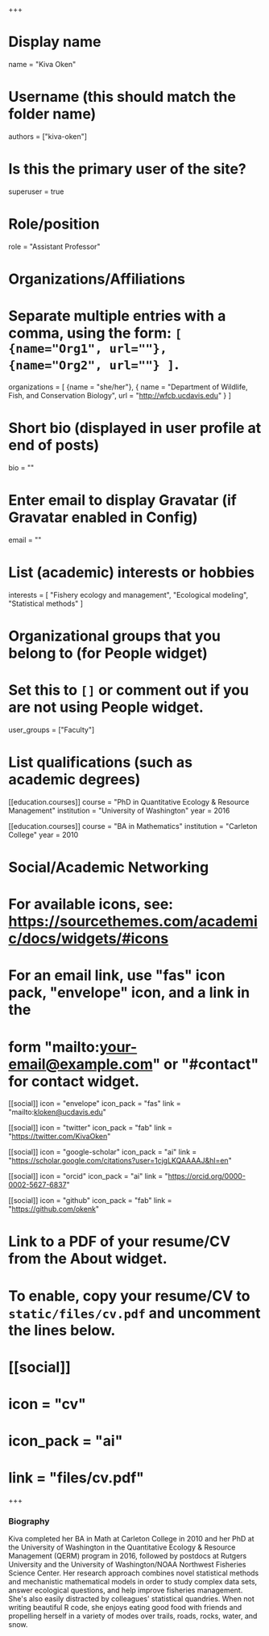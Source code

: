 +++
# Display name
name = "Kiva Oken"

# Username (this should match the folder name)
authors = ["kiva-oken"]

# Is this the primary user of the site?
superuser = true

# Role/position
role = "Assistant Professor"

# Organizations/Affiliations
#   Separate multiple entries with a comma, using the form: `[ {name="Org1", url=""}, {name="Org2", url=""} ]`.
organizations = [ {name = "she/her"}, { name = "Department of Wildlife, Fish, and Conservation Biology", url = "http://wfcb.ucdavis.edu" } ]

# Short bio (displayed in user profile at end of posts)
bio = ""

# Enter email to display Gravatar (if Gravatar enabled in Config)
email = ""

# List (academic) interests or hobbies
interests = [
  "Fishery ecology and management",
  "Ecological modeling",
  "Statistical methods"
]

# Organizational groups that you belong to (for People widget)
#   Set this to `[]` or comment out if you are not using People widget.
user_groups = ["Faculty"]

# List qualifications (such as academic degrees)
[[education.courses]]
  course = "PhD in Quantitative Ecology & Resource Management"
  institution = "University of Washington"
  year = 2016

[[education.courses]]
  course = "BA in Mathematics"
  institution = "Carleton College"
  year = 2010

# Social/Academic Networking
# For available icons, see: https://sourcethemes.com/academic/docs/widgets/#icons
#   For an email link, use "fas" icon pack, "envelope" icon, and a link in the
#   form "mailto:your-email@example.com" or "#contact" for contact widget.

[[social]]
  icon = "envelope"
  icon_pack = "fas"
  link = "mailto:kloken@ucdavis.edu"

[[social]]
  icon = "twitter"
  icon_pack = "fab"
  link = "https://twitter.com/KivaOken"

[[social]]
  icon = "google-scholar"
  icon_pack = "ai"
  link = "https://scholar.google.com/citations?user=1cjgLKQAAAAJ&hl=en"
  
[[social]]
  icon = "orcid"
  icon_pack = "ai"
  link = "https://orcid.org/0000-0002-5627-6837"

[[social]]
  icon = "github"
  icon_pack = "fab"
  link = "https://github.com/okenk"

# Link to a PDF of your resume/CV from the About widget.
# To enable, copy your resume/CV to `static/files/cv.pdf` and uncomment the lines below.
# [[social]]
#   icon = "cv"
#   icon_pack = "ai"
#   link = "files/cv.pdf"

+++

### Biography

Kiva completed her BA in Math at Carleton College in 2010 and her PhD at the University of Washington in the Quantitative Ecology & Resource Management (QERM) program in 2016, followed by postdocs at Rutgers University and the University of Washington/NOAA Northwest Fisheries Science Center. Her research approach combines novel statistical methods and mechanistic mathematical models in order to study complex data sets, answer ecological questions, and help improve fisheries management. She's also easily distracted by colleagues' statistical quandries. When not writing beautiful R code, she enjoys eating good food with friends and propelling herself in a variety of modes over trails, roads, rocks, water, and snow.
